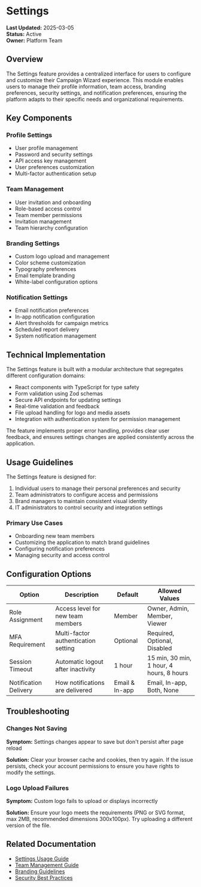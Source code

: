 # Settings

**Last Updated:** 2025-03-05  
**Status:** Active  
**Owner:** Platform Team

## Overview

The Settings feature provides a centralized interface for users to configure and customize their Campaign Wizard experience. This module enables users to manage their profile information, team access, branding preferences, security settings, and notification preferences, ensuring the platform adapts to their specific needs and organizational requirements.

## Key Components

### Profile Settings

- User profile management
- Password and security settings
- API access key management
- User preferences customization
- Multi-factor authentication setup

### Team Management

- User invitation and onboarding
- Role-based access control
- Team member permissions
- Invitation management
- Team hierarchy configuration

### Branding Settings

- Custom logo upload and management
- Color scheme customization
- Typography preferences
- Email template branding
- White-label configuration options

### Notification Settings

- Email notification preferences
- In-app notification configuration
- Alert thresholds for campaign metrics
- Scheduled report delivery
- System notification management

## Technical Implementation

The Settings feature is built with a modular architecture that segregates different configuration domains:

- React components with TypeScript for type safety
- Form validation using Zod schemas
- Secure API endpoints for updating settings
- Real-time validation and feedback
- File upload handling for logo and media assets
- Integration with authentication system for permission management

The feature implements proper error handling, provides clear user feedback, and ensures settings changes are applied consistently across the application.

## Usage Guidelines

The Settings feature is designed for:

1. Individual users to manage their personal preferences and security
2. Team administrators to configure access and permissions
3. Brand managers to maintain consistent visual identity
4. IT administrators to control security and integration settings

### Primary Use Cases

- Onboarding new team members
- Customizing the application to match brand guidelines
- Configuring notification preferences
- Managing security and access control

## Configuration Options

| Option | Description | Default | Allowed Values |
|--------|-------------|---------|---------------|
| Role Assignment | Access level for new team members | Member | Owner, Admin, Member, Viewer |
| MFA Requirement | Multi-factor authentication setting | Optional | Required, Optional, Disabled |
| Session Timeout | Automatic logout after inactivity | 1 hour | 15 min, 30 min, 1 hour, 4 hours, 8 hours |
| Notification Delivery | How notifications are delivered | Email & In-app | Email, In-app, Both, None |

## Troubleshooting

### Changes Not Saving

**Symptom:** Settings changes appear to save but don't persist after page reload

**Solution:** Clear your browser cache and cookies, then try again. If the issue persists, check your account permissions to ensure you have rights to modify the settings.

### Logo Upload Failures

**Symptom:** Custom logo fails to upload or displays incorrectly

**Solution:** Ensure your logo meets the requirements (PNG or SVG format, max 2MB, recommended dimensions 300x100px). Try uploading a different version of the file.

## Related Documentation

- [Settings Usage Guide](./usage.md)
- [Team Management Guide](./team-management.md)
- [Branding Guidelines](./branding.md)
- [Security Best Practices](../../guides/developer/security.md) 